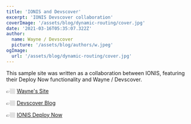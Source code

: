 ```yaml
---
title: 'IONIS and Devscover'
excerpt: 'IONIS Devscover collaboration'
coverImage: '/assets/blog/dynamic-routing/cover.jpg'
date: '2021-03-16T05:35:07.322Z'
author:
  name: Wayne / Devscover
  picture: '/assets/blog/authors/w.jpeg'
ogImage:
  url: '/assets/blog/dynamic-routing/cover.jpg'
---
```


This sample site was written as a collaboration between IONIS, featuring their Deploy Now functionality and Wayne / Devscover.

👉🏼 [Wayne's Site](https://waynecovell.co.uk)

👉🏼 [Devscover Blog](https://devscover.com)

👉🏼 [IONIS Deploy Now](https://ionos.space)